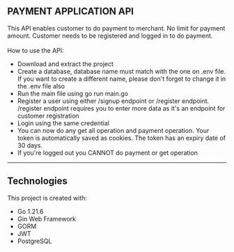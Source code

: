 PAYMENT APPLICATION API
---
This API enables customer to do payment to merchant. No limit for payment amount. Customer needs to be registered and logged in to do payment.
<br>
<br>
How to use the API:
* Download and extract the project
* Create a database, database name must match with the one on .env file. If you want to create a different name, please don't forget to change it in the .env file also
* Run the main file using go run main.go
* Register a user using either /signup endpoint or /register endpoint. /register endpoint requires you to enter more data as it's an endpoint for customer registration
* Login using the same credential
* You can now do any get all operation and payment operation. Your token is automatically saved as cookies. The token has an expiry date of 30 days.
* If you're logged out you CANNOT do payment or get operation
---

## Technologies
This project is created with:
* Go 1.21.6
* Gin Web Framework
* GORM
* JWT
* PostgreSQL
